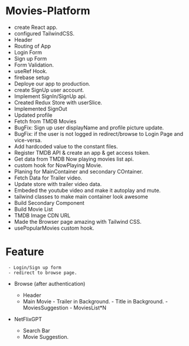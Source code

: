 
# Movies-Platform

- create React app.
- configured TailwindCSS.
- Header
- Routing of App
- Login Form
- Sign up Form
- Form Validation.
- useRef Hook.
- firebase setup
- Deploye our app to production.
- create SignUp user account.
- Implement SignIn/SignUp api.
- Created Redux Store with userSlice.
- Implemented SignOut 
- Updated profile
- Fetch from TMDB Movies
- BugFix: Sign up user displayName and profile picture update.
- BugFix: if the user is not logged in redirect/browse to Login Page and vice-versa.
- Add hardcoded value to the constant files.
- Register TMDB API & create an app & get access token.
- Get data from TMDB Now playing movies list api.
- custom hook for NowPlaying Movie.
- Planing for MainContainer and secondary COntainer.
- Fetch Data for Trailer video.
- Update store with trailer video data.
- Embeded the youtube video and make it autoplay and mute.
- tailwind classes to make main container look awesome
- Build Secondary Component
- Build Movie List
- TMDB Image CDN URL
- Made the Browser page amazing with Tailwind CSS.
- usePopularMovies custom hook.

 



# Feature

     - Login/Sign up form
     - redirect to browse page.
 
- Browse (after authentication)
    - Header
    - Main Movie
           - Trailer in Background.
           - Title in Background.
           - MoviesSuggestion
                   - MoviesList*N

- NetFlixGPT
     - Search Bar
     - Movie Suggestion.
